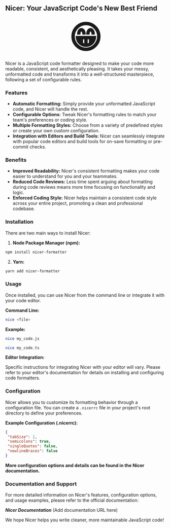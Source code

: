 ## Nicer: Your JavaScript Code's New Best Friend

<h1 style="font-size: 100px; text-align: center; margin: 10px;"> 😁</h1>

Nicer is a JavaScript code formatter designed to make your code more readable, consistent, and aesthetically pleasing. It takes your messy, unformatted code and transforms it into a well-structured masterpiece, following a set of configurable rules.

### Features

- **Automatic Formatting:** Simply provide your unformatted JavaScript code, and Nicer will handle the rest.
- **Configurable Options:** Tweak Nicer's formatting rules to match your team's preferences or coding style.
- **Multiple Formatting Styles:** Choose from a variety of predefined styles or create your own custom configuration.
- **Integration with Editors and Build Tools:** Nicer can seamlessly integrate with popular code editors and build tools for on-save formatting or pre-commit checks.

### Benefits

- **Improved Readability:** Nicer's consistent formatting makes your code easier to understand for you and your teammates.
- **Reduced Code Reviews:** Less time spent arguing about formatting during code reviews means more time focusing on functionality and logic.
- **Enforced Coding Style:** Nicer helps maintain a consistent code style across your entire project, promoting a clean and professional codebase.

### Installation

There are two main ways to install Nicer:

1. **Node Package Manager (npm):**

```bash
npm install nicer-formatter
```

2. **Yarn:**

```bash
yarn add nicer-formatter
```

### Usage

Once installed, you can use Nicer from the command line or integrate it with your code editor.

**Command Line:**

```bash
nice <file>
```

**Example:**

```bash
nice my_code.js
```

```bash
nice my_code.ts
```

**Editor Integration:**

Specific instructions for integrating Nicer with your editor will vary. Please refer to your editor's documentation for details on installing and configuring code formatters.

### Configuration

Nicer allows you to customize its formatting behavior through a configuration file. You can create a `.nicerrc` file in your project's root directory to define your preferences.

**Example Configuration (.nicerrc):**

```json
{
 "tabSize": 2,
 "semicolons": true,
 "singleQuotes": false,
 "newlineBraces": false
}
```

**More configuration options and details can be found in the Nicer documentation.**

### Documentation and Support

For more detailed information on Nicer's features, configuration options, and usage examples, please refer to the official documentation:

**_Nicer Documentation_** (Add documentation URL here)

We hope Nicer helps you write cleaner, more maintainable JavaScript code!
